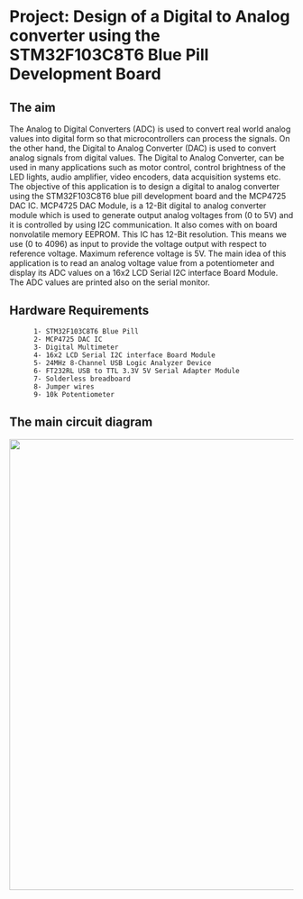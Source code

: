 # Project: Design of a Digital to Analog converter using the STM32F103C8T6 Blue Pill Development Board

## The aim
The Analog to Digital Converters (ADC) is used to convert real world analog values into digital form so that microcontrollers can process the signals. On the other hand, the Digital to Analog Converter (DAC) is used to convert analog signals from digital values. The Digital to Analog Converter, can be used in many applications such as motor control, control brightness of the LED lights, audio amplifier, video encoders, data acquisition systems etc. The objective of this application is to design a digital to analog converter using the STM32F103C8T6 blue pill development board and the MCP4725 DAC IC. MCP4725 DAC Module, is a 12-Bit digital to analog converter module which is used to generate output analog voltages from (0 to 5V) and it is controlled by using I2C communication. It also comes with on board nonvolatile memory EEPROM. This IC has 12-Bit resolution. This means we use (0 to 4096) as input to provide the voltage output with respect to reference voltage. Maximum reference voltage is 5V. The main idea of this application is to read an analog voltage value from a potentiometer and display its ADC values on a 16x2 LCD Serial I2C interface Board Module. The ADC values are printed also on the serial monitor.

## Hardware Requirements

```
      1- STM32F103C8T6 Blue Pill
      2- MCP4725 DAC IC
      3- Digital Multimeter
      4- 16x2 LCD Serial I2C interface Board Module
      5- 24MHz 8-Channel USB Logic Analyzer Device
      6- FT232RL USB to TTL 3.3V 5V Serial Adapter Module
      7- Solderless breadboard
      8- Jumper wires
      9- 10k Potentiometer
```

## The main circuit diagram
<img src="https://github.com/user-attachments/assets/427508d7-be4b-4e7f-8821-df2c7bd82c9e" width="800">
